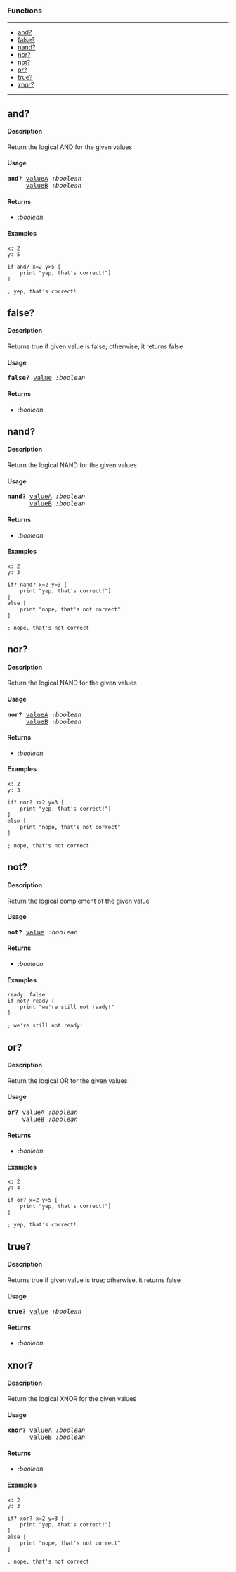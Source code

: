 ### Functions

---

<!--ts-->
   * [and?](#and?)
   * [false?](#false?)
   * [nand?](#nand?)
   * [nor?](#nor?)
   * [not?](#not?)
   * [or?](#or?)
   * [true?](#true?)
   * [xnor?](#xnor?)
<!--te-->

---


## and?

#### Description

Return the logical AND for the given values

#### Usage

<pre>
<b>and?</b> <ins>valueA</ins> <i>:boolean</i>
     <ins>valueB</ins> <i>:boolean</i>
</pre>

#### Returns

- *:boolean*

#### Examples

```red
x: 2
y: 5

if and? x=2 y>5 [
    print "yep, that's correct!"]
]

; yep, that's correct!
```

## false?

#### Description

Returns true if given value is false; otherwise, it returns false

#### Usage

<pre>
<b>false?</b> <ins>value</ins> <i>:boolean</i>
</pre>

#### Returns

- *:boolean*


## nand?

#### Description

Return the logical NAND for the given values

#### Usage

<pre>
<b>nand?</b> <ins>valueA</ins> <i>:boolean</i>
      <ins>valueB</ins> <i>:boolean</i>
</pre>

#### Returns

- *:boolean*

#### Examples

```red
x: 2
y: 3

if? nand? x=2 y=3 [
    print "yep, that's correct!"]
]
else [
    print "nope, that's not correct"
]

; nope, that's not correct
```

## nor?

#### Description

Return the logical NAND for the given values

#### Usage

<pre>
<b>nor?</b> <ins>valueA</ins> <i>:boolean</i>
     <ins>valueB</ins> <i>:boolean</i>
</pre>

#### Returns

- *:boolean*

#### Examples

```red
x: 2
y: 3

if? nor? x>2 y=3 [
    print "yep, that's correct!"]
]
else [
    print "nope, that's not correct"
]

; nope, that's not correct
```

## not?

#### Description

Return the logical complement of the given value

#### Usage

<pre>
<b>not?</b> <ins>value</ins> <i>:boolean</i>
</pre>

#### Returns

- *:boolean*

#### Examples

```red
ready: false
if not? ready [
    print "we're still not ready!"
]

; we're still not ready!
```

## or?

#### Description

Return the logical OR for the given values

#### Usage

<pre>
<b>or?</b> <ins>valueA</ins> <i>:boolean</i>
    <ins>valueB</ins> <i>:boolean</i>
</pre>

#### Returns

- *:boolean*

#### Examples

```red
x: 2
y: 4

if or? x=2 y>5 [
    print "yep, that's correct!"]
]

; yep, that's correct!
```

## true?

#### Description

Returns true if given value is true; otherwise, it returns false

#### Usage

<pre>
<b>true?</b> <ins>value</ins> <i>:boolean</i>
</pre>

#### Returns

- *:boolean*


## xnor?

#### Description

Return the logical XNOR for the given values

#### Usage

<pre>
<b>xnor?</b> <ins>valueA</ins> <i>:boolean</i>
      <ins>valueB</ins> <i>:boolean</i>
</pre>

#### Returns

- *:boolean*

#### Examples

```red
x: 2
y: 3

if? xor? x=2 y=3 [
    print "yep, that's correct!"]
]
else [
    print "nope, that's not correct"
]

; nope, that's not correct
```